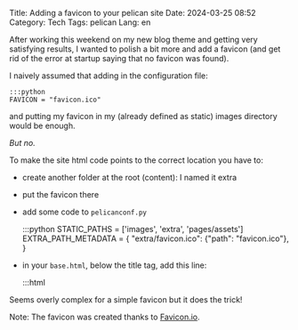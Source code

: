 Title: Adding a favicon to your pelican site
Date: 2024-03-25 08:52
Category: Tech
Tags: pelican
Lang: en

After working this weekend on my new blog theme and getting very satisfying results, I wanted to polish a bit more and add a favicon (and get rid of the error at startup saying that no favicon was found).

I naively assumed that adding in the configuration file: 

    :::python
    FAVICON = "favicon.ico"

and putting my favicon in my (already defined as static) images directory would be enough. 

_But no._

To make the site html code points to the correct location you have to:

* create another folder at the root (content): I named it extra
* put the favicon there
* add some code to `pelicanconf.py`

    :::python
    STATIC_PATHS = ['images', 'extra', 'pages/assets']
    EXTRA_PATH_METADATA = {
        "extra/favicon.ico": {"path": "favicon.ico"},
    }

* in your `base.html`, below the title tag, add this line:

    :::html
    <link rel="icon" type="image/x-icon" href="{{ SITEURL }}/favicon.ico">

Seems overly complex for a simple favicon but it does the trick!

Note: The favicon was created thanks to [Favicon.io](https://favicon.io/).